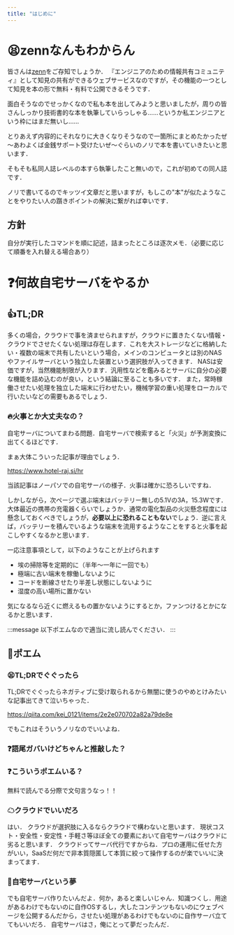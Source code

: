 ```yaml
---
title: "はじめに"
---
```


# 😫zennなんもわからん
皆さんは[zenn](https://zenn.dev)をご存知でしょうか．
『エンジニアのための情報共有コミュニティ』として知見の共有ができるウェブサービスなのですが，その機能の一つとして知見を本の形で無料・有料で公開できるそうです．

面白そうなのでせっかくなので私も本を出してみようと思いましたが，周りの皆さんしっかり技術書的な本を執筆していらっしゃる……というか私エンジニアという枠にはまだ無いし……

とりあえず内容的にそれなりに大きくなりそうなので一箇所にまとめたかったぜ～あわよくば金銭サポート受けたいぜ～ぐらいのノリで本を書いていきたいと思います．

そもそも私同人誌レベルの本すら執筆したこと無いので，これが初めての同人誌です．

ノリで書いてるのでキッツイ文章だと思いますが，もしこの"本"が似たようなことをやりたい人の躓きポイントの解決に繋がれば幸いです．

## 方針
自分が実行したコマンドを順に記述，詰まったところは逐次メモ．（必要に応じて順番を入れ替える場合あり）

# ❓何故自宅サーバをやるか
## 👍TL;DR
多くの場合，クラウドで事を済ませられますが，クラウドに置きたくない情報・クラウドでさせたくない処理は存在します．これを大ストレージなどに格納したい・複数の端末で共有したいという場合，メインのコンピュータとは別のNASやファイルサーバという独立した装置という選択肢が入ってきます．
NASは安価ですが，当然機能制限が入ります．汎用性などを鑑みるとサーバに自分の必要な機能を詰め込むのが良い，という結論に至ることも多いです．
また，常時稼働させたい処理を独立した端末に行わせたい，機械学習の重い処理をローカルで行いたいなどの需要もあるでしょう．

### 🔥火事とか大丈夫なの？
自宅サーバについてまわる問題．自宅サーバで検索すると「火災」が予測変換に出てくるほどです．

まぁ大体こういった記事が理由でしょう．

https://www.hotel-raj.si/hr

当該記事はノーパソでの自宅サーバの様子．火事は確かに恐ろしいですね．

しかしながら，次ページで選ぶ端末はバッテリー無しの5.1Vの3A，15.3Wです．大体最近の携帯の充電器くらいでしょうか．通常の電化製品の火災懸念程度には懸念しておくべきでしょうが，**必要以上に恐れることもない**でしょう．逆に言えば，バッテリーを積んでいるような端末を流用するようなことをすると火事を起こしやすくなるかと思います．

一応注意事項として，以下のようなことが上げられます

- 埃の掃除等を定期的に（半年～一年に一回でも）
- 極端に古い端末を稼働しないように
- コードを断線させたり半差し状態にしないように
- 湿度の高い場所に置かない

気になるなら近くに燃えるもの置かないようにするとか，ファンつけるとかになるかと思います．

:::message
以下ポエムなので適当に流し読んでください．
:::
## 💓ポエム
### 😫TL;DRでぐぐったら
TL;DRでぐぐったらネガティブに受け取られるから無闇に使うのやめとけみたいな記事出てきて泣いちゃった．

https://qiita.com/kei_0121/items/2e2e070702a82a79de8e

でもこれはそういうノリなのでいいよね．
### ❓語尾ガバいけどちゃんと推敲した？
### ❓こういうポエムいる？
無料で読んでる分際で文句言うなっ！！
### ☁クラウドでいいだろ
はい．
クラウドが選択肢に入るならクラウドで構わないと思います．
現状コスト・安全性・安定性・手軽さ等ほぼ全ての要素において自宅サーバはクラウドに劣ると思います．
クラウドってサーバ代行ですからね．プロの運用に任せた方がいい，SaaSだ何だで非本質隠匿して本質に絞って操作するのが楽でいいに決まってます．

### 💪自宅サーバという夢
でも自宅サーバ作りたいんだよ．何か，あると楽しいじゃん．知識つくし．用途があるわけでもないのに自作OSするし，大したコンテンツもないのにウェブページを公開するんだから，させたい処理があるわけでもないのに自作サーバ立ててもいいだろ．
自宅サーバはさ，俺にとって夢だったんだ．

